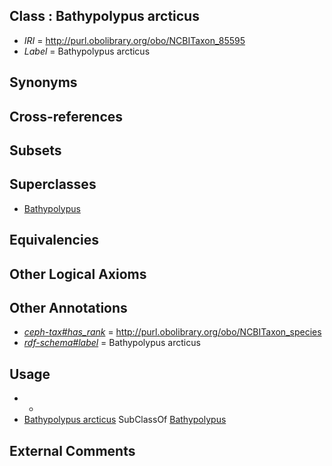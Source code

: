 
## Class : Bathypolypus arcticus

 * *IRI* = http://purl.obolibrary.org/obo/NCBITaxon_85595
 * *Label* = Bathypolypus arcticus

## Synonyms


## Cross-references


## Subsets


## Superclasses

 * [Bathypolypus](../../NCBITaxon/94/NCBITaxon_85594.md)

## Equivalencies


## Other Logical Axioms


## Other Annotations

 * *[ceph-tax#has_rank](../../ceph-tax#has/nk/ceph-tax#has_rank.md)* = http://purl.obolibrary.org/obo/NCBITaxon_species
 * *[rdf-schema#label](../../el/rdf-schema#label.md)* = Bathypolypus arcticus

## Usage

 * -
 * [Bathypolypus arcticus](../../NCBITaxon/95/NCBITaxon_85595.md) SubClassOf [Bathypolypus](../../NCBITaxon/94/NCBITaxon_85594.md)

## External Comments

